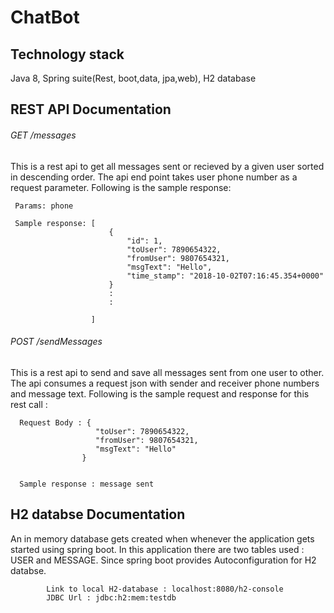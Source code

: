 # ChatBot
## Technology stack
Java 8,
Spring suite(Rest, boot,data, jpa,web),
H2 database

## REST API Documentation

###### GET /messages
This is a rest api to get all messages sent or recieved by a given user sorted in descending order. The api end point takes  user phone number as a request parameter. Following is the sample response: 

     Params: phone

     Sample response: [
                          {
                              "id": 1,
                              "toUser": 7890654322,
                              "fromUser": 9807654321,
                              "msgText": "Hello",
                              "time_stamp": "2018-10-02T07:16:45.354+0000"
                          }
                          :
                          :

                      ]

###### POST /sendMessages
 This is a rest api to send and save all messages sent from one user to other. The api consumes a request json with sender and receiver phone numbers and message text. Following is the sample request and response for this rest call : 

      Request Body : {
                       "toUser": 7890654322,
                       "fromUser": 9807654321,
                       "msgText": "Hello"
                    }


      Sample response : message sent

## H2 databse Documentation
An in memory database gets created when whenever the application gets started using spring boot. In this application there are two tables used : USER and MESSAGE. Since spring boot provides Autoconfiguration for H2 databse. 

            Link to local H2-database : localhost:8080/h2-console
            JDBC Url : jdbc:h2:mem:testdb
            
